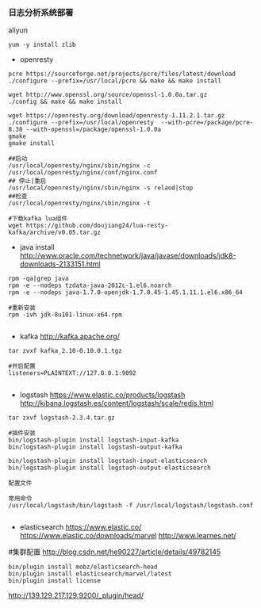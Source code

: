 ### 日志分析系统部署

aliyun
```
yum -y install zlib
```


- openresty
```
pcre https://sourceforge.net/projects/pcre/files/latest/download
./configure --prefix=/usr/local/pcre && make && make install

wget http://www.openssl.org/source/openssl-1.0.0a.tar.gz
./config && make && make install

wget https://openresty.org/download/openresty-1.11.2.1.tar.gz
./configure --prefix=/usr/local/openresty  --with-pcre=/package/pcre-8.38 --with-openssl=/package/openssl-1.0.0a
gmake
gmake install

##启动
/usr/local/openresty/nginx/sbin/nginx -c /usr/local/openresty/nginx/conf/nginx.conf
## 停止|重启
/usr/local/openresty/nginx/sbin/nginx -s relaod|stop
##检查
/usr/local/openresty/nginx/sbin/nginx -t

#下载kafka lua组件
wget https://github.com/doujiang24/lua-resty-kafka/archive/v0.05.tar.gz

```


- java install
http://www.oracle.com/technetwork/java/javase/downloads/jdk8-downloads-2133151.html
```
rpm -qa|grep java
rpm -e --nodeps tzdata-java-2012c-1.el6.noarch  
rpm -e --nodeps java-1.7.0-openjdk-1.7.0.45-1.45.1.11.1.el6.x86_64

#重新安装
rpm -ivh jdk-8u101-linux-x64.rpm


```


- kafka
http://kafka.apache.org/

```
tar zvxf kafka_2.10-0.10.0.1.tgz

#开启配置
listeners=PLAINTEXT://127.0.0.1:9092


```

- logstash
https://www.elastic.co/products/logstash
http://kibana.logstash.es/content/logstash/scale/redis.html
```
tar zxvf logstash-2.3.4.tar.gz

#插件安装
bin/logstash-plugin install logstash-input-kafka
bin/logstash-plugin install logstash-output-kafka

bin/logstash-plugin install logstash-input-elasticsearch
bin/logstash-plugin install logstash-output-elasticsearch

配置文件

常用命令
/usr/local/logstash/bin/logstash -f /usr/local/logstash/logstash.conf


```


- elasticsearch
https://www.elastic.co/
https://www.elastic.co/downloads/marvel
http://www.learnes.net/

#集群配置
http://blog.csdn.net/he90227/article/details/49782145
```
bin/plugin install mobz/elasticsearch-head
bin/plugin install elasticsearch/marvel/latest
bin/plugin install license
```
http://139.129.217.129:9200/_plugin/head/


